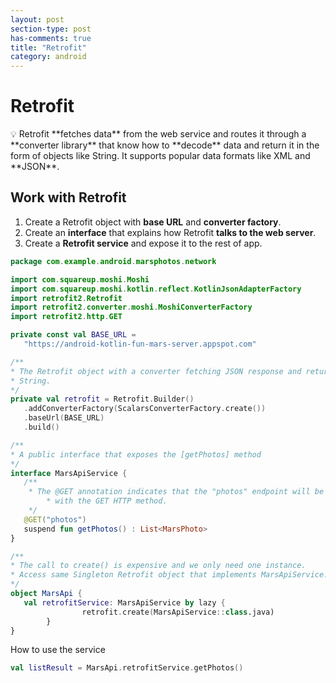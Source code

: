```yaml
---
layout: post
section-type: post
has-comments: true
title: "Retrofit"
category: android
---
```

# Retrofit

<aside>
💡 Retrofit **fetches data** from the web service and routes it through a **converter library** that know how to **decode** data and return it in the form of objects like String. It supports popular data formats like XML and **JSON**.

</aside>


## Work with Retrofit

1. Create a Retrofit object with **base URL** and **converter factory**.
2. Create an **interface** that explains how Retrofit **talks to the web server**.
3. Create a **Retrofit service** and expose it to the rest of app.

```kotlin
package com.example.android.marsphotos.network

import com.squareup.moshi.Moshi
import com.squareup.moshi.kotlin.reflect.KotlinJsonAdapterFactory
import retrofit2.Retrofit
import retrofit2.converter.moshi.MoshiConverterFactory
import retrofit2.http.GET

private const val BASE_URL =
   "https://android-kotlin-fun-mars-server.appspot.com"

/**
* The Retrofit object with a converter fetching JSON response and return it as a    
* String.
*/
private val retrofit = Retrofit.Builder()
   .addConverterFactory(ScalarsConverterFactory.create())
   .baseUrl(BASE_URL)
   .build()

/**
* A public interface that exposes the [getPhotos] method
*/
interface MarsApiService {
   /**
    * The @GET annotation indicates that the "photos" endpoint will be requested 
		* with the GET HTTP method.
    */
   @GET("photos")
   suspend fun getPhotos() : List<MarsPhoto>
}

/**
* The call to create() is expensive and we only need one instance.
* Access same Singleton Retrofit object that implements MarsApiService.
*/
object MarsApi {
   val retrofitService: MarsApiService by lazy { 
				retrofit.create(MarsApiService::class.java) 
		}
}
```

How to use the service

```kotlin
val listResult = MarsApi.retrofitService.getPhotos()
```